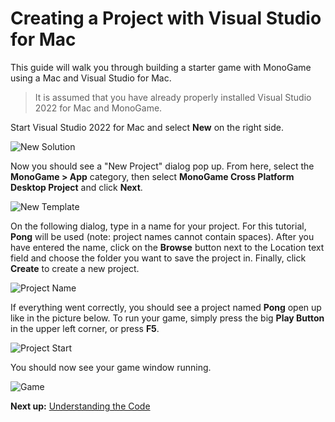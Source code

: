 # Creating a Project with Visual Studio for Mac

This guide will walk you through building a starter game with MonoGame using a Mac and Visual Studio for Mac. 

> It is assumed that you have already properly installed Visual Studio 2022 for Mac and MonoGame.

Start Visual Studio 2022 for Mac and select **New** on the right side.

![New Solution](~/images/getting_started/vsmac-mg-new-1.png)

Now you should see a "New Project" dialog pop up. From here, select the **MonoGame > App** category, then select **MonoGame Cross Platform Desktop Project** and click **Next**.

![New Template](~/images/getting_started/vsmac-mg-new-2.png)

On the following dialog, type in a name for your project. For this tutorial, **Pong** will be used (note: project names cannot contain spaces). After you have entered the name, click on the **Browse** button next to the Location text field and choose the folder you want to save the project in. Finally, click **Create** to create a new project.

![Project Name](~/images/getting_started/vsmac-mg-new-3.png)

If everything went correctly, you should see a project named **Pong** open up like in the picture below. To run your game, simply press the big **Play Button** in the upper left corner, or press **F5**.

![Project Start](~/images/getting_started/vsmac-mg-new-4.png)

You should now see your game window running.

![Game](~/images/getting_started/vsmac-mg-new-5.png)

**Next up:** [Understanding the Code](3_understanding_the_code.md)
